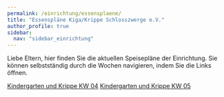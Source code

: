 ```yaml
---
permalink: /einrichtung/essensplaene/
title: "Essenspläne Kiga/Krippe Schlosszwerge e.V."
author_profile: true
sidebar:  
  nav: "sidebar_einrichtung"
---
```


Liebe Eltern, hier finden Sie die aktuellen Speisepläne der Einrichtung.
Sie können selbstständig durch die Wochen navigieren, indem Sie die 
Links öffnen. 


[Kindergarten und Krippe KW 04](https://vitaminreich.bio/wp-content/uploads/2023/04/KW_04_Paprika_Speiseplan.pdf)
[Kindergarten und Krippe KW 05](https://vitaminreich.bio/wp-content/uploads/2023/04/KW_05_Paprika_Speiseplan.pdf)

